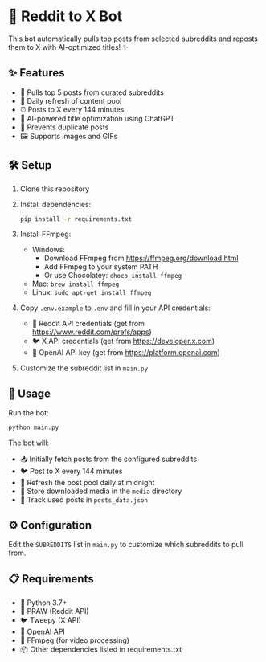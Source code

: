 # 🤖 Reddit to X Bot

This bot automatically pulls top posts from selected subreddits and reposts them to X with AI-optimized titles! ✨

## ✨ Features

- 📱 Pulls top 5 posts from curated subreddits
- 🔄 Daily refresh of content pool
- ⏰ Posts to X every 144 minutes
- 🧠 AI-powered title optimization using ChatGPT
- 🚫 Prevents duplicate posts
- 🖼️ Supports images and GIFs

## 🛠️ Setup

1. Clone this repository
2. Install dependencies:
   ```bash
   pip install -r requirements.txt
   ```
3. Install FFmpeg:
   - Windows: 
     - Download FFmpeg from https://ffmpeg.org/download.html
     - Add FFmpeg to your system PATH
     - Or use Chocolatey: `choco install ffmpeg`
   - Mac: `brew install ffmpeg`
   - Linux: `sudo apt-get install ffmpeg`

4. Copy `.env.example` to `.env` and fill in your API credentials:
   - 🔑 Reddit API credentials (get from https://www.reddit.com/prefs/apps)
   - 🐦 X API credentials (get from https://developer.x.com)
   - 🤖 OpenAI API key (get from https://platform.openai.com)

5. Customize the subreddit list in `main.py`

## 🚀 Usage

Run the bot:
```bash
python main.py
```

The bot will:
- 📥 Initially fetch posts from the configured subreddits
- 🐦 Post to X every 144 minutes
- 🔄 Refresh the post pool daily at midnight
- 💾 Store downloaded media in the `media` directory
- 📝 Track used posts in `posts_data.json`

## ⚙️ Configuration

Edit the `SUBREDDITS` list in `main.py` to customize which subreddits to pull from.

## 📋 Requirements

- 🐍 Python 3.7+
- 🔌 PRAW (Reddit API)
- 🐦 Tweepy (X API)
- 🤖 OpenAI API
- 🎥 FFmpeg (for video processing)
- 📦 Other dependencies listed in requirements.txt
